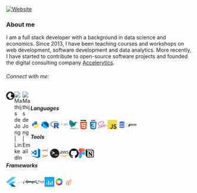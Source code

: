 [![Website](https://img.shields.io/website?label=mathijsdejong.info&style=for-the-badge&url=https%3A%2F%2Fmathijsdejong.info)](https://mathijsdejong.info)

### About me
I am a full stack developer with a background in data science and economics. Since 2013, I have been teaching courses and workshops on web development, software development and data analytics. More recently, I have started to contribute to open-source software projects and founded the digital consulting company [Accelerytics][company].

###### Connect with me:
[<img align="left" alt="mathijsdejong.info" width="22px" src="https://raw.githubusercontent.com/iconic/open-iconic/master/svg/globe.svg" />][website]
[<img align="left" alt="Mathijs de Jong | LinkedIn" width="22px" src="https://cdn.jsdelivr.net/npm/simple-icons@v3/icons/linkedin.svg" />][linkedin]
[<img align="left" alt="Mathijs de Jong | Email" width="22px" src="https://cdn.jsdelivr.net/npm/simple-icons@3.13.0/icons/gmail.svg">][email]

<br />

##### Languages
<div style='min-width: 300px'>
    <a href='https://docs.python.org/3/'><img align="left" alt="Python" width="26px" src="icons/python.png" /></a>
    <a href='https://dart.dev/'><img align="left" alt="Dart" width="26px" src="icons/dart.svg" /></a>
    <a href='https://www.r-project.org/'><img align="left" alt="R" width="26px" src="icons/r.png" /></a>
    <a href='https://docs.oracle.com/javase/7/docs/technotes/guides/language/'><img align="left" alt="Java" width="26px" src="icons/java.png" /></a>
    <a href='https://www.latex-project.org/'><img align="left" alt="LaTeX" width="26px" src="icons/latex.png" /></a>
    <img align="left" alt="HTML5" width="26px" src="icons/html.png" />
</div>
<div style='min-width: 300px'>
    <img align="left" alt="CSS3" width="26px" src="icons/css.png" />
    <img align="left" alt="Sass" width="26px" src="icons/sass.png" />
    <img align="left" alt="JavaScript" width="26px" src="icons/javascript.png" />
    <img align="left" alt="SQL" width="26px" src="icons/sql.png" />
    <img align="left" alt="Bash" width="26px" src="icons/bash.png" />
</div>

<br />

##### Tools
<div style='min-width: 300px'>
    <a href='https://code.visualstudio.com'><img align="left" alt="Visual Studio Code" width="26px" src="icons/visual-studio-code.png" /></a>
    <a href='https://jupyter.org/'><img align="left" alt="Jupyter Notebook" width="26px" src="icons/jupyter-notebook.png" /></a>
    <img align="left" alt="Terminal" width="26px" src="icons/terminal.png" />
    <a href='https://aws.amazon.com'><img align="left" alt="Amazon Web Services" width="26px" src="icons/aws.png" /></a>
    <a href='https://github.com'><img align="left" alt="GitHub" width="26px" src="icons/github.png" /></a>
    <a href='https://figma.com'><img align="left" alt="Figma" height="26px" src="icons/figma.svg" /></a>
</div>
<div style='min-width: 300px'>
    <a href='https://notion.so'><img align="left" alt="Notion" width="26px" src="icons/notion.png" /></a>
</div>

<br />

##### Frameworks
<div style='min-width: 300px'>
    <a href='https://flutter.dev'><img align="left" alt="Flutter" height="26px" width="26px" src="icons/flutter.png" /></a>
    <a href='https://jekyllrb.com'><img align="left" alt="Jekyll" width="26px" src="icons/jekyll.png" /></a>
    <a href='https://www.djangoproject.com/'><img align="left" alt="Django" width="26px" src="icons/django.png" /></a>
    <a href='https://palletsprojects.com/p/flask/'><img align="left" alt="Flask" width="26px" src="icons/flask.png" /></a>
    <a href='https://plotly.com'><img align="left" alt="Plotly Dash" width="26px" src="icons/plotly.svg" /></a>
    <a href='https://bokeh.org'><img align="left" alt="Bokeh" width="26px" src="icons/bokeh.png" /></a>
</div>
<div style='min-width: 300px'>
    <a href='https://dask.org'><img align="left" alt="Dask" width="26px" src="icons/dask.svg" /></a>
</div>

[website]: https://mathijsdejong.info
[company]: https://accelerytics.com
[linkedin]: https://linkedin.com/in/mathijsdejong995/
[email]: mathijs@accelerytics.com